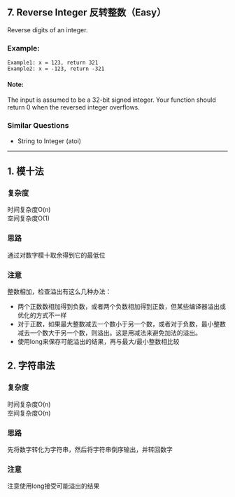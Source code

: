 ## 7. Reverse Integer 反转整数（Easy）

Reverse digits of an integer.
### **Example**:
```
Example1: x = 123, return 321
Example2: x = -123, return -321
```
#### **Note**:
The input is assumed to be a 32-bit signed integer. Your function should return 0 when the reversed integer overflows.

### **Similar Questions**
- String to Integer (atoi) 

---
## 1. 模十法

### 复杂度
时间复杂度O(n)  <br>
空间复杂度O(1)

### 思路
通过对数字模十取余得到它的最低位

### 注意
整数相加，检查溢出有这么几种办法：

- 两个正数数相加得到负数，或者两个负数相加得到正数，但某些编译器溢出或优化的方式不一样
- 对于正数，如果最大整数减去一个数小于另一个数，或者对于负数，最小整数减去一个数大于另一个数，则溢出。这是用减法来避免加法的溢出。
- 使用long来保存可能溢出的结果，再与最大/最小整数相比较


## 2. 字符串法

### 复杂度
时间复杂度O(n)  <br>
空间复杂度O(n)

### 思路
先将数字转化为字符串，然后将字符串倒序输出，并转回数字

### 注意
注意使用long接受可能溢出的结果